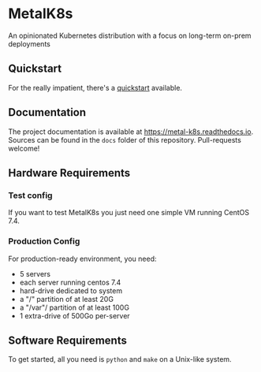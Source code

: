 # MetalK8s
An opinionated Kubernetes distribution with a focus on long-term on-prem deployments

## Quickstart
For the really impatient, there's a [quickstart] available.

[quickstart]: https://metal-k8s.readthedocs.io/en/latest/usage/quickstart.html

## Documentation
The project documentation is available at https://metal-k8s.readthedocs.io.
Sources can be found in the `docs` folder of this repository. Pull-requests
welcome!

## Hardware Requirements

### Test config
If you want to test MetalK8s you just need one simple VM running CentOS 7.4.

### Production Config
For production-ready environment, you need:

- 5 servers
- each server running centos 7.4
- hard-drive dedicated to system
- a "/" partition of at least 20G
- a "/var"/ partition of at least 100G
- 1 extra-drive  of 500Go per-server

## Software Requirements
To get started, all you need is `python` and `make` on a Unix-like system.
